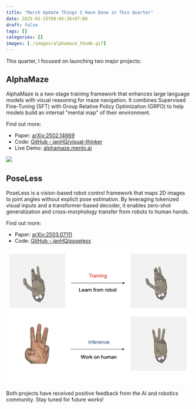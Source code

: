 ```yaml
---
title: "March Update Things I Have Done in This Quarter"
date: 2025-03-15T09:05:26+07:00
draft: false
tags: []
categories: []
images: [./images/alphamaze_thumb.gif]
---
```

This quarter, I focused on launching two major projects:  

## AlphaMaze  
AlphaMaze is a two-stage training framework that enhances large language models with visual reasoning for maze navigation. It combines Supervised Fine-Tuning (SFT) with Group Relative Policy Optimization (GRPO) to help models build an internal "mental map" of their environment.  

Find out more:  
- Paper: [arXiv:2502.14669](https://arxiv.org/abs/2502.14669)  
- Code: [GitHub - janHQ/visual-thinker](https://github.com/janhq/visual-thinker)  
- Live Demo: [alphamaze.menlo.ai](https://alphamaze.menlo.ai/)  

![](./images/alphamaze.gif)  

## PoseLess  
PoseLess is a vision-based robot control framework that maps 2D images to joint angles without explicit pose estimation. By leveraging tokenized visual inputs and a transformer-based decoder, it enables zero-shot generalization and cross-morphology transfer from robots to human hands.  

Find out more:  
- Paper: [arXiv:2503.07111](https://arxiv.org/abs/2503.07111)  
- Code: [GitHub - janHQ/poseless](https://github.com/janhq/poseless)  

![](./images/poseless.png)

Both projects have received positive feedback from the AI and robotics community. Stay tuned for future works!
